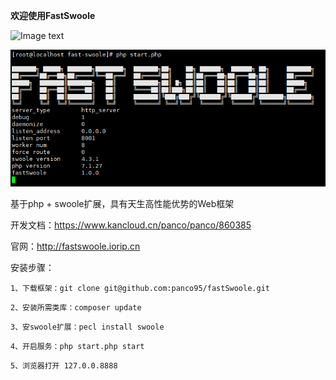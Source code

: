 **欢迎使用FastSwoole**

![Image text](https://github.com/panco95/fastSwoole/blob/master/public/fastSwoole.png?raw=true)

![Image text](https://github.com/panco95/fastSwoole/blob/master/public/start.png?raw=true)

基于php + swoole扩展，具有天生高性能优势的Web框架

开发文档：https://www.kancloud.cn/panco/panco/860385

官网：http://fastswoole.iorip.cn

 安装步骤：

`1、下载框架：git clone git@github.com:panco95/fastSwoole.git`

`2、安装所需类库：composer update`

`3、安swoole扩展：pecl install swoole`

`4、开启服务：php start.php start`

`5、浏览器打开 127.0.0.8888`